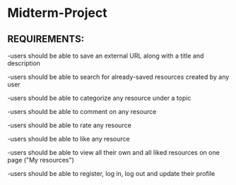 # Midterm-Project

## REQUIREMENTS:

-users should be able to save an external URL along with a title and description

-users should be able to search for already-saved resources created by any user

-users should be able to categorize any resource under a topic

-users should be able to comment on any resource

-users should be able to rate any resource

-users should be able to like any resource

-users should be able to view all their own and all liked resources on one page ("My resources")

-users should be able to register, log in, log out and update their profile